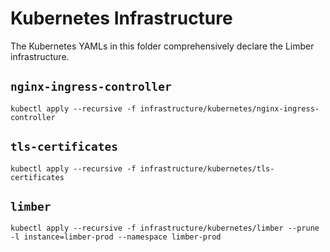 # Kubernetes Infrastructure

The Kubernetes YAMLs in this folder comprehensively declare the Limber infrastructure.

## `nginx-ingress-controller`

```
kubectl apply --recursive -f infrastructure/kubernetes/nginx-ingress-controller
```

## `tls-certificates`

```
kubectl apply --recursive -f infrastructure/kubernetes/tls-certificates
```

## `limber`

```
kubectl apply --recursive -f infrastructure/kubernetes/limber --prune -l instance=limber-prod --namespace limber-prod
```
